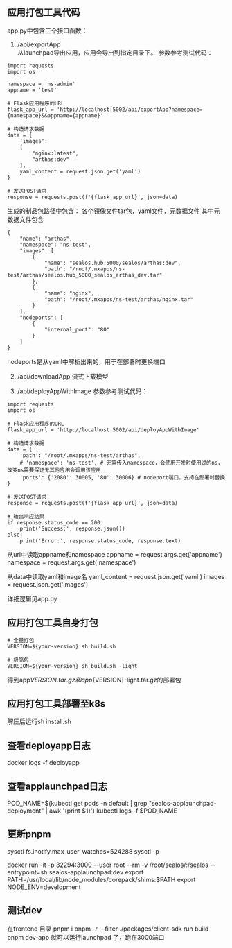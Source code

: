 ## 应用打包工具代码


app.py中包含三个接口函数：  
1. /api/exportApp  
从launchpad导出应用，应用会导出到指定目录下。
参数参考测试代码：

```
import requests
import os

namespace = 'ns-admin'
appname = 'test'

# Flask应用程序的URL
flask_app_url = 'http://localhost:5002/api/exportApp?namespace={namespace}&&appname={appname}'

# 构造请求数据
data = {
    'images':
    [
        "nginx:latest",
        "arthas:dev"
    ],
    yaml_content = request.json.get('yaml')
}

# 发送POST请求
response = requests.post(f'{flask_app_url}', json=data)
```

生成的制品包路径中包含：
各个镜像文件tar包，yaml文件，元数据文件
其中元数据文件包含
```
{
    "name": "arthas", 
    "namespace": "ns-test", 
    "images": [
        {
            "name": "sealos.hub:5000/sealos/arthas:dev", 
            "path": "/root/.mxapps/ns-test/arthas/sealos.hub_5000_sealos_arthas_dev.tar"
        }, 
        {
            "name": "nginx", 
            "path": "/root/.mxapps/ns-test/arthas/nginx.tar"
        }
    ], 
    "nodeports": [
        {
            "internal_port": "80"
        }
    ]
}
```
nodeports是从yaml中解析出来的，用于在部署时更换端口

2. /api/downloadApp
流式下载模型

3. /api/deployAppWithImage
参数参考测试代码：

```
import requests
import os

# Flask应用程序的URL
flask_app_url = 'http://localhost:5002/api/deployAppWithImage'

# 构造请求数据
data = {
    'path': "/root/.mxapps/ns-test/arthas",
    # 'namespace': 'ns-test', # 无需传入namespace，会使用开发时使用过的ns，改变ns需要保证无其他应用会调用该应用
    'ports': {'2080': 30005, '80': 30006} # nodeport端口，支持在部署时替换
}

# 发送POST请求
response = requests.post(f'{flask_app_url}', json=data)

# 输出响应结果
if response.status_code == 200:
    print('Success:', response.json())
else:
    print('Error:', response.status_code, response.text)

```

从url中读取appname和namespace
appname = request.args.get('appname')
namespace = request.args.get('namespace')

从data中读取yaml和image名
yaml_content = request.json.get('yaml')
images = request.json.get('images')

详细逻辑见app.py

## 应用打包工具自身打包
```
# 全量打包
VERSION=${your-version} sh build.sh

# 极简包
VERSION=${your-version} sh build.sh -light
```
得到app${VERSION}.tar.gz和app${VERSION}-light.tar.gz的部署包

## 应用打包工具部署至k8s
解压后运行sh install.sh

## 查看deployapp日志
docker logs -f deployapp

## 查看applaunchpad日志
POD_NAME=$(kubectl get pods -n default | grep "sealos-applaunchpad-deployment" | awk '{print $1}')
kubectl logs -f $POD_NAME



## 更新pnpm

sysctl fs.inotify.max_user_watches=524288
sysctl -p

docker run -it -p 32294:3000 --user root --rm -v /root/sealos/:/sealos --entrypoint=sh sealos-applaunchpad:dev
export PATH=/usr/local/lib/node_modules/corepack/shims:$PATH
export NODE_ENV=development

## 测试dev
在frontend 目录
pnpm i
pnpm -r --filter ./packages/client-sdk run build
pnpm dev-app 就可以运行launchpad 了，跑在3000端口

